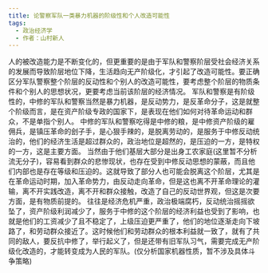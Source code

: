 ```yaml
---
title: 论警察军队一类暴力机器的阶级性和个人改造可能性
tags:
  - 政治经济学
  - 作者：山村新人
---
```


人的被改造能力是不断变化的，但更重要的是由于军队和警察阶层受社会经济关系的发展而导致阶层地位下降，生活趋向无产阶级化，才引起了改造可能性。要正确区分军队警察整个阶层的反动性和个别人的改造可能性，要考虑整个阶层的物质条件和个别人的思想状况，更要考虑当前该阶层的经济情况。
军队和警察是有阶级性的，中修的军队和警察当然是暴力机器，是反动势力，是反革命分子，这是就整个阶级而言，是在资产阶级专政的国家下，是表现在他们如何对待革命运动和群众，不是单指个别人。
中修的军队和警察吃得是中修的粮，是中修资产阶级的雇佣兵，是镇压革命的刽子手，是心狠手辣的，是脱离劳动的，是服务于中修反动统治的，他们的经济生活是超过群众的，政治地位是超然的，是压迫的一方，是特权的一方，这是主要方面。
 当然由于他们基层大部分是出身工农家庭(这里暂不分析流无分子)，容易看到群众的悲惨现状，也存在受到中修反动思想的蒙蔽，而且他们内部也是存在等级和压迫的。这就导致了部分人也可能会脱离这个阶层，尤其是在革命运动时期，加入革命势力，由反动走向革命，但是这也离不开革命理论的灌输，离不开实践改造，离不开和群众接触，改造了自己的反动世界观，但这是次要方面，是有物质前提的。
 往往是经济危机严重，政治极端腐朽，反动统治摇摇欲坠了，资产阶级利润减少了，服务于中修的这个阶层的经济利益也受到了影响，也就是他们的工资减少了且不稳定了，上级压迫更严重了，他们的地位逐渐走向下坡路了，和劳动群众接近了。这时候他们和劳动群众的根本利益就一致了，就有了共同的敌人，要反抗中修了，举行起义了，但是还带有旧军队习气，需要完成无产阶级化改造的，才能转变成为人民的军队。(仅分析国家机器性质，暂不涉及具体斗争策略)
 